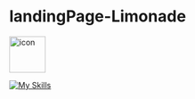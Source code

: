 # landingPage-Limonade

<div style="display: flex; align-items: flex-start;"><img src="https://techstack-generator.vercel.app/sass-icon.svg" alt="icon" width="65" height="65" /></div>

[![My Skills](https://skillicons.dev/icons?i=html,css,sass)](https://skillicons.dev)
